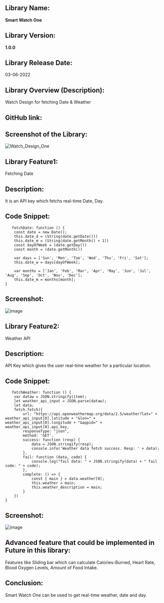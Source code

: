 ## Library Name: 
**Smart Watch One**
## Library Version:
**1.0.0**

## Library Release Date:
03-06-2022

## Library Overview (Description):
 Watch Design for fetching Date & Weather 

## GitHub link:

## Screenshot of the Library:

![Watch_Design_One](https://user-images.githubusercontent.com/72146802/170127385-8829af76-6be5-41bb-bc7c-73337749f0d5.png)


## Library Feature1:
 Fetching Date
## Description:
 It is an API key which fetchs real-time Date, Day. 
## Code Snippet:

       fetchDate: function () {
        const date = new Date();
        this.date_d = (String(date.getDate()))
        this.date_m = (String(date.getMonth() + 1))
        const dayOfWeek = (date.getDay())
        const month = (date.getMonth())

        var days = ['Sun', 'Mon', 'Tue', 'Wed', 'Thu', 'Fri', 'Sat'];
        this.date_w = days[dayOfWeek];

        var months = ['Jan', 'Feb', 'Mar', 'Apr', 'May', 'Jun', 'Jul', 'Aug', 'Sep', 'Oct', 'Nov', 'Dec'];
        this.date_m = months[month];
    }

## Screenshot:
![image](https://user-images.githubusercontent.com/72146802/171700215-ab0208ff-c617-47cb-9390-321497cbe7c8.png)


## Library Feature2:
Weather API
## Description:
API Key which gives the user real-time weather for a particular location.
## Code Snippet:
       fetchWeather: function () {
        var dataw = JSON.stringify(item);
        let weather_api_input = JSON.parse(dataw);
        let data;
        fetch.fetch({
            url: "https://api.openweathermap.org/data/2.5/weather?lat=" + weather_api_input[0].latitude + "&lon=" + weather_api_input[0].longitude + "&appid=" + weather_api_input[0].api_key,
            responseType: "json",
            method: 'GET',
            success: function (resp) {
                data = JSON.stringify(resp);
                console.info('Weather data fetch success. Resp: ' + data);
            },
            fail: function (data, code) {
                console.log("fail data: " + JSON.stringify(data) + " fail code: " + code);
            },
            complete: () => {
                const { main } = data.weather[0];
                this.weather = main;
                this.weather_description = main;
            }
        })
    }

## Screenshot:

![image](https://user-images.githubusercontent.com/72146802/171700797-544e7405-81e0-4056-913e-6fc95b55e211.png)


## Advanced feature that could be implemented in Future in this library:
Features like Sliding bar which can calculate Calories-Burned, Heart Rate, Blood Oxygen Levels, Amount of Food Intake.
## Conclusion:
Smart Watch One can be used to get real-time weather, date and day.
